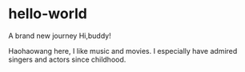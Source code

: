 # hello-world
A brand new journey
Hi,buddy!

Haohaowang here, I like music and movies.
I especially have admired singers and actors since childhood.
